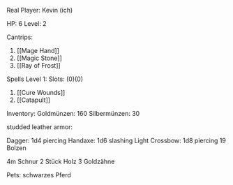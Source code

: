 Real Player: Kevin (ich)

HP: 6
Level: 2

Cantrips:
1. [[Mage Hand]]
2. [[Magic Stone]]
3. [[Ray of Frost]]


Spells Level 1:
Slots: (0)(0)
1. [[Cure Wounds]]
2. [[Catapult]]

Inventory:
Goldmünzen: 160
Silbermünzen: 30

studded leather armor: 

Dagger: 1d4 piercing
Handaxe: 1d6 slashing
Light Crossbow: 1d8 piercing
19 Bolzen

4m Schnur
2 Stück Holz
3 Goldzähne

Pets:
schwarzes Pferd
